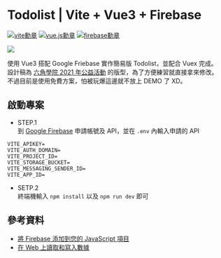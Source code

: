 # Todolist | Vite + Vue3 + Firebase

[<img src="https://img.shields.io/badge/-Vite-646CFF?logo=Vite&logoColor=white&logoWidth=24" alt="vite勳章"/>](https://vitejs.dev/) [<img src="https://img.shields.io/badge/-Vue.js-4FC08D?logo=Vue.js&logoColor=white&logoWidth=24" alt="vue.js勳章"/>](https://vuejs.org/) [<img src="https://img.shields.io/badge/-Firebase-FFCA28?logo=Firebase&logoColor=white&logoWidth=24" alt="firebase勳章"/>](https://firebase.google.com/) 

<img src="https://i.imgur.com/bHXEcJz.jpg">


使用 Vue3 搭配 Google Friebase 實作簡易版 Todolist，並配合 Vuex 完成。</br>
設計稿為 [六角學院 2021 年公益活動](https://www.hexschool.com/2021/05/20/2021-05-20-covid-public-welfare/) 的版型，為了方便練習就直接拿來修改。</br>
不過目前是使用免費方案，怕被玩爆這邊就不放上 DEMO 了 XD。

## 啟動專案
* STEP.1</br>
到 [Google Firebase](https://firebase.google.com/) 申請帳號及 API，並在 `.env` 內輸入申請的 API
```
VITE_APIKEY=
VITE_AUTH_DOMAIN=
VITE_PROJECT_ID=
VITE_STORAGE_BUCKET=
VITE_MESSAGING_SENDER_ID=
VITE_APP_ID=
```

* SETP.2</br>
終端機輸入 `npm install` 以及 `npm run dev` 即可

## 參考資料
* [將 Firebase 添加到您的 JavaScript 項目](https://firebase.google.com/docs/web/setup?authuser=0&hl=zh)
* [在 Web 上讀取和寫入數據](https://firebase.google.com/docs/database/web/read-and-write?authuser=0&hl=zh)
